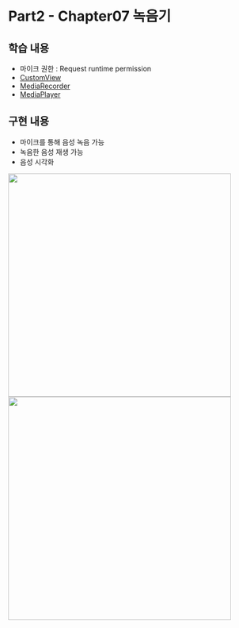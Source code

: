 # Part2 - Chapter07 녹음기

## 학습 내용
- 마이크 권한 : Request runtime permission
- [CustomView](https://developer.android.com/training/custom-views/create-view?hl=ko)
- [MediaRecorder](https://developer.android.com/guide/topics/media/mediarecorder?hl=ko)
- [MediaPlayer](https://developer.android.com/reference/android/media/MediaPlayer?hl=ko)

## 구현 내용
- 마이크를 통해 음성 녹음 가능
- 녹음한 음성 재생 가능
- 음성 시각화

<img src="https://user-images.githubusercontent.com/43491968/153449229-7c66ce71-d423-4d1d-ab07-d3a1c74bd763.jpeg" height="450">
<img src="https://user-images.githubusercontent.com/43491968/153449241-1f52b9b2-2363-4438-8d2e-151f797bae1f.jpeg" height="450">
